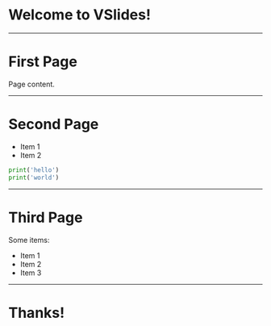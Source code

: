 # Welcome to VSlides!

---

# First Page

Page content.

---

# Second Page

- Item 1
- Item 2

```python
print('hello')
print('world')
```

---

# Third Page

Some items:

* Item 1
* Item 2
* Item 3

---

# Thanks!
